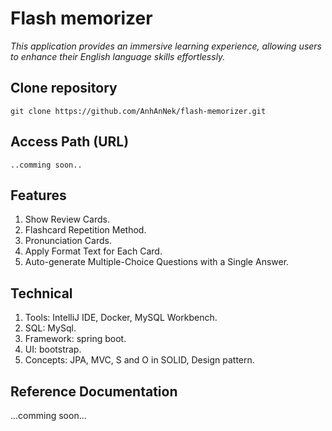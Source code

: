 # **Flash memorizer**
*This application provides an immersive learning experience, allowing users to enhance their English language skills effortlessly.*

## **Clone repository**
```terminal
git clone https://github.com/AnhAnNek/flash-memorizer.git
```

## **Access Path (URL)**
```
..comming soon..
```

## **Features**
1. Show Review Cards.
2. Flashcard Repetition Method.
3. Pronunciation Cards.
4. Apply Format Text for Each Card.
5. Auto-generate Multiple-Choice Questions with a Single Answer.

## **Technical**
1. Tools: IntelliJ IDE, Docker, MySQL Workbench.
2. SQL: MySql.
3. Framework: spring boot.
4. UI: bootstrap.
5. Concepts: JPA, MVC, S and O in SOLID, Design pattern.

## **Reference Documentation**
...comming soon...